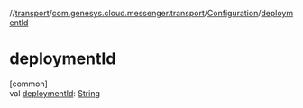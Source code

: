 //[transport](../../../index.md)/[com.genesys.cloud.messenger.transport](../index.md)/[Configuration](index.md)/[deploymentId](deployment-id.md)

# deploymentId

[common]\
val [deploymentId](deployment-id.md): [String](https://kotlinlang.org/api/latest/jvm/stdlib/kotlin/-string/index.html)
